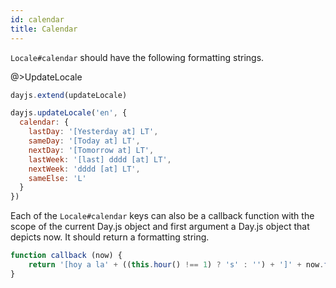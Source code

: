 ```yaml
---
id: calendar
title: Calendar
---
```


`Locale#calendar` should have the following formatting strings.

@>UpdateLocale

```js
dayjs.extend(updateLocale)

dayjs.updateLocale('en', {
  calendar: {
    lastDay: '[Yesterday at] LT',
    sameDay: '[Today at] LT',
    nextDay: '[Tomorrow at] LT',
    lastWeek: '[last] dddd [at] LT',
    nextWeek: 'dddd [at] LT',
    sameElse: 'L'
  }
})
```

Each of the `Locale#calendar` keys can also be a callback function with the scope of the current Day.js object and first argument a Day.js object that depicts now. It should return a formatting string.

```js
function callback (now) {
    return '[hoy a la' + ((this.hour() !== 1) ? 's' : '') + ']' + now.format();
}
```
